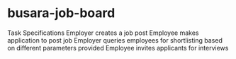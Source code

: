 # busara-job-board
Task Specifications  Employer creates a job post Employee makes application to post job Employer queries employees for shortlisting based on different parameters provided Employee invites applicants for interviews
